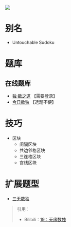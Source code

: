 ![](https://cn.sudoku.today/pic/nontouch/12591_215702.png)

# 别名
- Untouchable Sudoku

# 题库

## 在线题库
- [独·数之道](http://www.sudokufans.org.cn/lx/game.index.php?type=wy) 【需要登录】
- [今日数独](https://cn.sudoku.today/g-no-touch-sudoku/) 【选题不便】

# 技巧
- 区块
  - 间隔区块
  - 共边邻格区块
  - 三连格区块
  - 宫线区块

# 扩展题型
- [三无数独](../三无数独.md)

> 引用：
> - Bilibili：[19：无缘数独](https://www.bilibili.com/read/cv10214761)